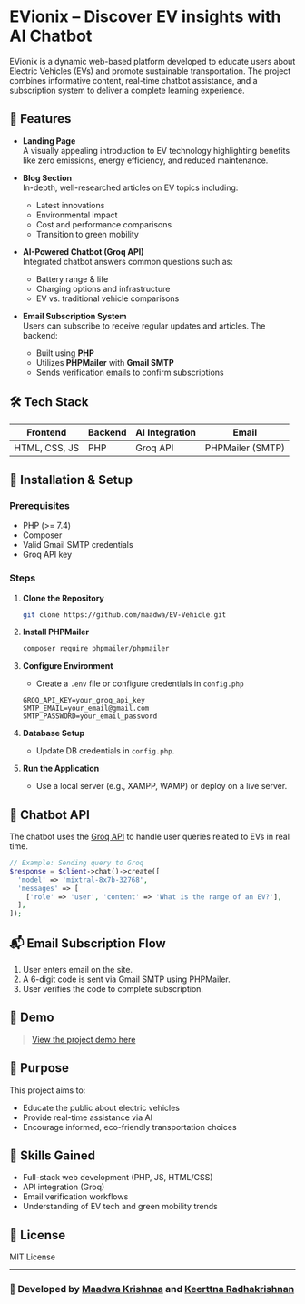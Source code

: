 # EVionix – Discover EV insights with AI Chatbot

EVionix is a dynamic web-based platform developed to educate users about Electric Vehicles (EVs) and promote sustainable transportation. The project combines informative content, real-time chatbot assistance, and a subscription system to deliver a complete learning experience.

## 🌱 Features

- **Landing Page**  
  A visually appealing introduction to EV technology highlighting benefits like zero emissions, energy efficiency, and reduced maintenance.

- **Blog Section**  
  In-depth, well-researched articles on EV topics including:
  - Latest innovations
  - Environmental impact
  - Cost and performance comparisons
  - Transition to green mobility

- **AI-Powered Chatbot (Groq API)**  
  Integrated chatbot answers common questions such as:
  - Battery range & life
  - Charging options and infrastructure
  - EV vs. traditional vehicle comparisons

- **Email Subscription System**  
  Users can subscribe to receive regular updates and articles. The backend:
  - Built using **PHP**
  - Utilizes **PHPMailer** with **Gmail SMTP**
  - Sends verification emails to confirm subscriptions

## 🛠️ Tech Stack

| Frontend         | Backend          | AI Integration | Email |
|------------------|------------------|----------------|-------|
| HTML, CSS, JS    | PHP              | Groq API       | PHPMailer (SMTP) |

## 🔧 Installation & Setup

### Prerequisites
- PHP (>= 7.4)
- Composer
- Valid Gmail SMTP credentials
- Groq API key

### Steps

1. **Clone the Repository**
   ```bash
   git clone https://github.com/maadwa/EV-Vehicle.git
   ```
   

2. **Install PHPMailer**

   ```bash
   composer require phpmailer/phpmailer
   ```

3. **Configure Environment**

   * Create a `.env` file or configure credentials in `config.php`

   ```env
   GROQ_API_KEY=your_groq_api_key
   SMTP_EMAIL=your_email@gmail.com
   SMTP_PASSWORD=your_email_password
   ```

4. **Database Setup**

   * Update DB credentials in `config.php`.

5. **Run the Application**

   * Use a local server (e.g., XAMPP, WAMP) or deploy on a live server.

## 🤖 Chatbot API

The chatbot uses the [Groq API](https://groq.com/) to handle user queries related to EVs in real time.

```php
// Example: Sending query to Groq
$response = $client->chat()->create([
  'model' => 'mixtral-8x7b-32768',
  'messages' => [
    ['role' => 'user', 'content' => 'What is the range of an EV?'],
  ],
]);
```

## 📬 Email Subscription Flow

1. User enters email on the site.
2. A 6-digit code is sent via Gmail SMTP using PHPMailer.
3. User verifies the code to complete subscription.

## 📸 Demo

> [View the project demo here](https://drive.google.com/file/d/1PBPdHrf4hjAPPi4N13C7LALtAnQ-Fcow/view?usp=sharing)

## 🎯 Purpose

This project aims to:

* Educate the public about electric vehicles
* Provide real-time assistance via AI
* Encourage informed, eco-friendly transportation choices

## 🧠 Skills Gained

* Full-stack web development (PHP, JS, HTML/CSS)
* API integration (Groq)
* Email verification workflows
* Understanding of EV tech and green mobility trends

## 📄 License

MIT License

---

### 🚀 Developed by [Maadwa Krishnaa](https://github.com/maadwa) and [Keerttna Radhakrishnan](https://github.com/Keerttna)
